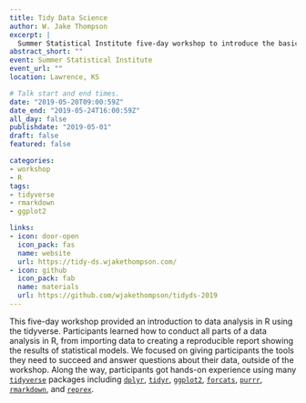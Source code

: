 ```yaml
---
title: Tidy Data Science
author: W. Jake Thompson
excerpt: |
  Summer Statistical Institute five-day workshop to introduce the basics of using R for data analysis.
abstract_short: ""
event: Summer Statistical Institute
event_url: ""
location: Lawrence, KS

# Talk start and end times.
date: "2019-05-20T09:00:59Z"
date_end: "2019-05-24T16:00:59Z"
all_day: false
publishdate: "2019-05-01"
draft: false
featured: false

categories:
- workshop
- R
tags:
- tidyverse
- rmarkdown
- ggplot2

links:
- icon: door-open
  icon_pack: fas
  name: website
  url: https://tidy-ds.wjakethompson.com/
- icon: github
  icon_pack: fab
  name: materials
  url: https://github.com/wjakethompson/tidyds-2019
---
```


This five-day workshop provided an introduction to data analysis in R using the tidyverse. Participants learned how to conduct all parts of a data analysis in R, from importing data to creating a reproducible report showing the results of statistical models. We focused on giving participants the tools they need to succeed and answer questions about their data, outside of the workshop. Along the way, participants got hands-on experience using many [`tidyverse`](https://tidyverse.org) packages including [`dplyr`](https://dplyr.tidyverse.org), [`tidyr`](https://tidyr.tidyverse.org), [`ggplot2`](https://ggplot2.tidyverse.org), [`forcats`](https://forcats.tidyverse.org), [`purrr`](https://purrr.tidyverse.org), [`rmarkdown`](https://rmarkdown.rstudio.com), and [`reprex`](https://reprex.tidyverse.org).
